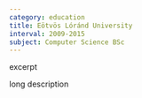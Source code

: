 ```yaml
---
category: education
title: Eötvös Lóránd University
interval: 2009-2015
subject: Computer Science BSc
---
```

excerpt

long description
